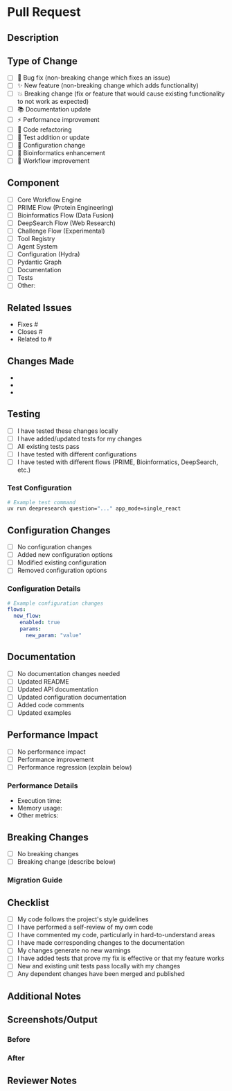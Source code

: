 # Pull Request

## Description
<!-- Provide a brief description of the changes in this PR -->

## Type of Change
<!-- Mark the relevant option with an "x" -->
- [ ] 🐛 Bug fix (non-breaking change which fixes an issue)
- [ ] ✨ New feature (non-breaking change which adds functionality)
- [ ] 💥 Breaking change (fix or feature that would cause existing functionality to not work as expected)
- [ ] 📚 Documentation update
- [ ] ⚡ Performance improvement
- [ ] 🧹 Code refactoring
- [ ] 🧪 Test addition or update
- [ ] 🔧 Configuration change
- [ ] 🧬 Bioinformatics enhancement
- [ ] 🔄 Workflow improvement

## Component
<!-- Mark the relevant components with an "x" -->
- [ ] Core Workflow Engine
- [ ] PRIME Flow (Protein Engineering)
- [ ] Bioinformatics Flow (Data Fusion)
- [ ] DeepSearch Flow (Web Research)
- [ ] Challenge Flow (Experimental)
- [ ] Tool Registry
- [ ] Agent System
- [ ] Configuration (Hydra)
- [ ] Pydantic Graph
- [ ] Documentation
- [ ] Tests
- [ ] Other: <!-- specify -->

## Related Issues
<!-- Link to related issues using "Fixes #123" or "Closes #123" -->
- Fixes #
- Closes #
- Related to #

## Changes Made
<!-- Provide a detailed list of changes -->
- 
- 
- 

## Testing
<!-- Describe the testing you've done -->
- [ ] I have tested these changes locally
- [ ] I have added/updated tests for my changes
- [ ] All existing tests pass
- [ ] I have tested with different configurations
- [ ] I have tested with different flows (PRIME, Bioinformatics, DeepSearch, etc.)

### Test Configuration
<!-- If applicable, describe the test configuration used -->
```bash
# Example test command
uv run deepresearch question="..." app_mode=single_react
```

## Configuration Changes
<!-- If this PR includes configuration changes, describe them -->
- [ ] No configuration changes
- [ ] Added new configuration options
- [ ] Modified existing configuration
- [ ] Removed configuration options

### Configuration Details
<!-- If applicable, describe the configuration changes -->
```yaml
# Example configuration changes
flows:
  new_flow:
    enabled: true
    params:
      new_param: "value"
```

## Documentation
<!-- Describe any documentation updates -->
- [ ] No documentation changes needed
- [ ] Updated README
- [ ] Updated API documentation
- [ ] Updated configuration documentation
- [ ] Added code comments
- [ ] Updated examples

## Performance Impact
<!-- Describe any performance implications -->
- [ ] No performance impact
- [ ] Performance improvement
- [ ] Performance regression (explain below)

### Performance Details
<!-- If applicable, provide performance details -->
- Execution time: 
- Memory usage: 
- Other metrics: 

## Breaking Changes
<!-- If this is a breaking change, describe what breaks and how to migrate -->
- [ ] No breaking changes
- [ ] Breaking change (describe below)

### Migration Guide
<!-- If applicable, provide migration instructions -->

## Checklist
<!-- Mark completed items with an "x" -->
- [ ] My code follows the project's style guidelines
- [ ] I have performed a self-review of my own code
- [ ] I have commented my code, particularly in hard-to-understand areas
- [ ] I have made corresponding changes to the documentation
- [ ] My changes generate no new warnings
- [ ] I have added tests that prove my fix is effective or that my feature works
- [ ] New and existing unit tests pass locally with my changes
- [ ] Any dependent changes have been merged and published

## Additional Notes
<!-- Add any additional notes, concerns, or context for reviewers -->

## Screenshots/Output
<!-- If applicable, add screenshots or example output -->

### Before
<!-- If applicable, show what it looked like before -->

### After
<!-- If applicable, show what it looks like after -->

## Reviewer Notes
<!-- Any specific areas you'd like reviewers to focus on -->
